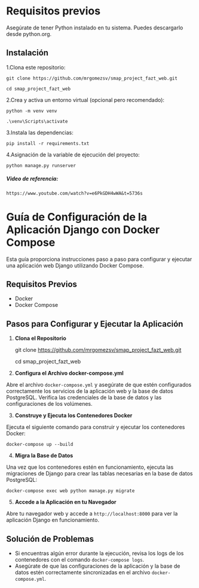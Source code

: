 # Requisitos previos
Asegúrate de tener Python instalado en tu sistema. Puedes descargarlo desde python.org.

## Instalación
1.Clona este repositorio:

    git clone https://github.com/mrgomezsv/smap_project_fazt_web.git

    cd smap_project_fazt_web

2.Crea y activa un entorno virtual (opcional pero recomendado):

    python -m venv venv

    .\venv\Scripts\activate

3.Instala las dependencias:

    pip install -r requirements.txt

4.Asignación de la variable de ejecución del proyecto:
    
    python manage.py runserver

##### Video de referencia:
    https://www.youtube.com/watch?v=e6PkGDH4wWA&t=5736s


# Guía de Configuración de la Aplicación Django con Docker Compose

Esta guía proporciona instrucciones paso a paso para configurar y ejecutar una aplicación web Django utilizando Docker Compose.

## Requisitos Previos

- Docker
- Docker Compose

## Pasos para Configurar y Ejecutar la Aplicación

1. **Clona el Repositorio**
    
    git clone https://github.com/mrgomezsv/smap_project_fazt_web.git

    cd smap_project_fazt_web


2. **Configura el Archivo docker-compose.yml**

Abre el archivo `docker-compose.yml` y asegúrate de que estén configurados correctamente los servicios de la aplicación web y la base de datos PostgreSQL. Verifica las credenciales de la base de datos y las configuraciones de los volúmenes.

3. **Construye y Ejecuta los Contenedores Docker**

Ejecuta el siguiente comando para construir y ejecutar los contenedores Docker:

    docker-compose up --build


4. **Migra la Base de Datos**

Una vez que los contenedores estén en funcionamiento, ejecuta las migraciones de Django para crear las tablas necesarias en la base de datos PostgreSQL:

    docker-compose exec web python manage.py migrate


5. **Accede a la Aplicación en tu Navegador**

Abre tu navegador web y accede a `http://localhost:8000` para ver la aplicación Django en funcionamiento.

## Solución de Problemas

- Si encuentras algún error durante la ejecución, revisa los logs de los contenedores con el comando `docker-compose logs`.
- Asegúrate de que las configuraciones de la aplicación y la base de datos estén correctamente sincronizadas en el archivo `docker-compose.yml`.
